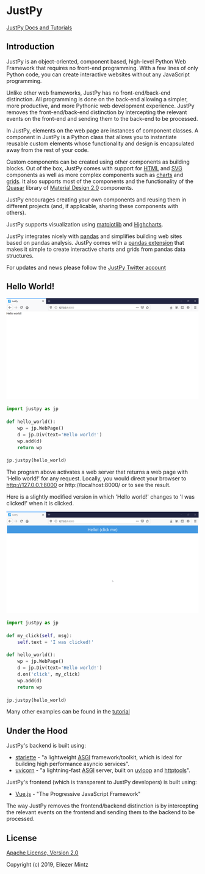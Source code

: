 # JustPy

[JustPy Docs and Tutorials](https://justpy.io)

## Introduction

JustPy is an object-oriented, component based, high-level Python Web Framework that requires no front-end programming. With a few lines of only Python code, you can create interactive websites without any JavaScript programming.  

Unlike other web frameworks, JustPy has no front-end/back-end distinction. All programming is done on the back-end allowing a simpler, more productive, and more Pythonic web development experience. JustPy removes the front-end/back-end distinction by intercepting the relevant events on the front-end and sending them to the back-end to be processed. 

In JustPy, elements on the web page are instances of component classes. A component in JustPy is a Python class that allows you to instantiate reusable custom elements whose functionality and design is encapsulated away from the rest of your code. 

Custom components can be created using other components as building blocks. Out of the box, JustPy comes with support for [HTML](https://justpy.io/#/tutorial/html_components) and [SVG](https://justpy.io/#/tutorial/svg_components) components as well as more complex components such as [charts](https://justpy.io/#/charts_tutorial/introduction) and [grids](https://justpy.io/#/grids_tutorial/introduction).  It also supports most of the components and the functionality of the [Quasar](https://quasar.dev/) library of [Material Design 2.0](https://material.io/) components.

JustPy encourages creating your own components and reusing them in different projects (and, if applicable, sharing these components with others). 

JustPy supports visualization using [matplotlib](https://justpy.io/#/tutorial/matplotlib) and [Highcharts](https://justpy.io/#/charts_tutorial/introduction).

JustPy integrates nicely with [pandas](https://pandas.pydata.org/) and simplifies building web sites based on pandas analysis. JustPy comes with a [pandas extension](https://justpy.io/#/charts_tutorial/pandas?id=using-the-pandas-extension) that makes it simple to create interactive charts and grids from pandas data structures.

For updates and news please follow the [JustPy Twitter account](https://twitter.com/justpyframework)

## Hello World!

![Static Hello World](docs/Images/hello-world-justpy-static.png)

```python
import justpy as jp

def hello_world():
    wp = jp.WebPage()
    d = jp.Div(text='Hello world!')
    wp.add(d)
    return wp
    
jp.justpy(hello_world)
```

The program above activates a web server that returns a web page with 'Hello world!' for any request. Locally, you would direct your browser to http://127.0.0.1:8000 or http://localhost:8000/ or  to see the result.

Here is a slightly modified version in which 'Hello world!' changes to 'I was clicked!' when it is clicked.

![Hello World With Clicks GIF](docs/Images/hello-world-justpy-gif.gif)

```python
import justpy as jp

def my_click(self, msg):
    self.text = 'I was clicked!'

def hello_world():
    wp = jp.WebPage()
    d = jp.Div(text='Hello world!')
    d.on('click', my_click)
    wp.add(d)
    return wp

jp.justpy(hello_world)
```

Many other examples can be found in the [tutorial](https://justpy.io/#/tutorial/getting_started)

## Under the Hood

JustPy's backend is built using: 
* [starlette](https://www.starlette.io/) - "a lightweight [ASGI](https://asgi.readthedocs.io/en/latest/) framework/toolkit, which is ideal for building high performance asyncio services".
* [uvicorn](https://www.uvicorn.org/) - "a lightning-fast [ASGI](https://asgi.readthedocs.io/en/latest/) server, built on [uvloop](https://github.com/MagicStack/uvloop) and [httptools](https://github.com/MagicStack/httptools)".

JustPy's frontend (which is transparent to JustPy developers) is built using: 
* [Vue.js](https://vuejs.org/) - "The Progressive JavaScript Framework"

The way JustPy removes the frontend/backend distinction is by intercepting the relevant events on the frontend and sending them to the backend to be processed. 

## License 

[Apache License, Version 2.0](http://www.apache.org/licenses/LICENSE-2.0.txt)

Copyright (c) 2019, Eliezer Mintz
